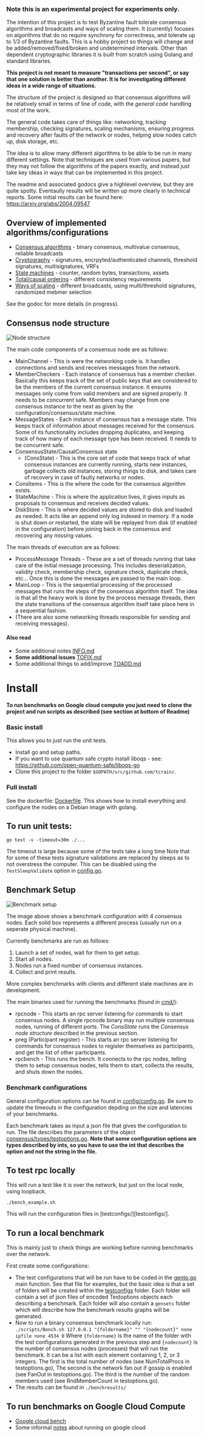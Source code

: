 ### Note this is an experimental project for experiments only.

The intention of this project is to test Byzantine fault tolerate consensus algorithms
and broadcasts and ways of scaling them.
It (currently) focuses on algorithms that do no require synchrony
for correctness, and tolerate up to 1/3 of Byzantine faults.
This is a hobby project so things will change and be added/removed/fixed/broken and undetermined intervals.
Other than dependent cryptographic libraries it is built from
scratch using Golang and standard libraries.

**This project is not meant to measure "transactions per second",
or say that one solution is better than another. It is for investigating
different ideas in a wide range of situations.**

The structure of the project is designed so that consensus
algorithms will be relatively small in terms of line of code, with the *general code* handling most of the work.

The general code takes care of things like: networking,
tracking membership, checking signatures, scaling mechanisms, ensuring progress and recovery after faults of the network or nodes, helping slow nodes catch up, disk storage, etc.

The idea is to allow many different algorithms to be able to be run
in many different settings.
Note that techniques are used from various papers, but they
may not follow the algorithms of the papers exactly, and
instead just take key ideas in ways that can be 
implemented in this project.

The readme and associated godocs give a highlevel overview,
but they are quite spotty.
Eventaully results will be written up more clearly in technical reports.
Some initial results can be found here:
https://arxiv.org/abs/2004.09547

## Overview of implemented algorithms/configurations

- [Consensus algorithms](notes/consalgorithms.md) - binary consensus, multivalue consensus, reliable broadcasts
- [Cryptography](notes/cryptography.md) - signatures, encrpyted/authenticated channels, threshold signatures,
multisignatures, VRFs
- [State machines](notes/statemachines.md) - counter, random bytes, transactions, assets
- [Total/causal ordering](notes/ordering.md) - different consistency requirements
- [Ways of scaling](notes/scaling.md) - different broadcasts, using multi/threshold signatures, randomized mebmer selection

See the godoc for more details (in progress).

## Consensus node structure

![Node structure](images/overviewdiagram.png)

The main code components of a consensus node are as follows:
- MainChannel - This is were the networking code is. It handles connections and sends and receives messages from the network.
- MemberCheckers - Each instance of consensus has a member checker. Basically this keeps track of the set of public keys that are considered to be the members of the current consensus instance. It ensures messages only come from valid members and are signed properly. It needs to be concurrent safe. Members may change from one consensus instance to the next as given by the configuration/consensus/state machine.
- MessageStates - Each instance of consensus has a message state. This keeps track of information about messages received for the consensus. Some of its functionality includes dropping duplicates, and keeping track of how many of each message type has been received. It needs to be concurrent safe.
- ConsensusState/CausalConsensus state
  - (ConsState) - This is the core set of code that keeps track of what consensus instances are currently running, starts new instances, garbage collects old instances, storing things to disk, and takes care of recovery in case of faulty networks or nodes.
- ConsItems - This is the where the code for the consensus algorithm exists.
- StateMachine - This is where the application lives, it gives inputs as proposals to consensus and receives decided values.
- DiskStore - This is where decided values are stored to disk and loaded as needed. It acts like an append only log indexed in memory. If a node is shut down or restarted, the state will be replayed from disk (if enabled in the configuration) before joining back in the consensus and recovering any missing values.

The main threads of execution are as follows:
- ProcessMessage Threads - These are a set of threads running that take care of the initial message processing. This includes deserialization, validity check, membership check, signature check, duplicate check, etc... Once this is done the messages are passed to the main loop.
- MainLoop - This is the sequential processing of the processed messages that runs the steps of the consensus algorithm itself. The idea is that all the heavy work is done by the process message threads, then the state transitions of the consensus algorithm itself take place here in a sequential fashion.
- (There are also some networking threads responsible for sending and receiving messages).

#### Also read
- Some additional notes [INFO.md](INFO.md)
- **Some additional issues** [TOFIX.md](TOFIX.md)
- Some additional things to add/improve [TOADD.md](TOADD.md)

# Install

**To run benchmarks on Google cloud compute you just need to
clone the project and run scripts as described (see section at bottom of Readme)**

### Basic install
This allows you to just run the unit tests.
- Install go and setup paths.
- If you want to use quantum safe crypto install liboqs - see: https://github.com/open-quantum-safe/liboqs-go
- Clone this project to the folder ```$GOPATH/src/github.com/tcrain/```.

### Full install
See the dockerfile: [Dockerfile](docker/build/Dockerfile).
This shows how to install everything and configure the nodes on a Debian image with golang.

## To run unit tests:

```go test -v -timeout=30m ./...```

The timeout is large because some of the tests take a long time
Note that for some of these tests signature validations are replaced
by sleeps as to not overstress the computer. This can be disabled
using the ``TestSleepValidate`` option in [config.go](config/config.go).


## Benchmark Setup

![Benchmark setup](images/benchdiagram.png)

The image above shows a benchmark configuration with 4 consensus nodes.
Each solid box represents a different process (usually run on a seperate physical machine).

Currently benchmarks are run as follows:
1. Launch a set of nodes, wait for them to get setup.
2. Start all nodes.
3. Nodes run a fixed number of consensus instances.
4. Collect and print results.

More complex benchmarks with clients and different state machines are in development.

The main binaries used for running the benchmarks (found in [cmd/](cmd/)):
- rpcnode - This starts an rpc server listening for commands to start consensus nodes. A single rpcnode binary may run multiple consensus nodes, running of different ports. The *ConsState* runs the *Consensus node structure* described in the previous section.
- preg (Participant register) - This starts an rpc server listening for commands for consensus nodes to register themselves as participants, and get the list of other participants.
- rpcbench - This runs the bench. It connects to the rpc nodes, telling them to setup consensus nodes, tells them to start, collects the results, and shuts down the nodes.

### Benchmark configurations

General configuration options can be found in [config/config.go](config/config.go).
Be sure to update the timeouts in the configuration depding on the size and latencies of your benchmarks.

Each benchmark takes as input a json file that gives the configuration to run.
The file describes the parameters of the object
[consensus/types/testoptions.go](consensus/types/testoptions.go). **Note that some configuration options are types described by ints, so you have to use the int that describes the option and not the string in the file.**

## To test rpc locally
This will run a test like it is over the network, but just on the local node, using loopback.

```./bench_example.sh```

This will run the configuration files in [testconfigs/][testconfigs/].

## To run a local benchmark

This is mainly just to check things are working before running
benchmarks over the network.

First create some configurations:
- The test configurations that will be run have to be coded in the
[gento.go](../cmd/gento/gento.go) main function.
See that file for examples, but the basic idea is that a set of folders will be created
within the [testconfigs](../testconfigs/) folder.
Each folder will contain a set of json files of encoded Testoptions
objects each describing a benchmark. Each folder will also contain a
`gensets` folder which will describe how the benchmark results graphs
will be generated.
- Now to run a binary consensus benchmark locally run:
``./scripts/Bench.sh 127.0.0.1 "{foldername}" "" "{nodecount}" none ipfile none 4534 0``
Where ``{foldername}`` is the name of the folder with the test configurations generated in the previous step
and ``{nodecount}`` is the number of consensus nodes (processes) that will run the benchmark.
It can be a list with each element containing 1, 2, or 3 integers.
The first is the total number of nodes (see NumTotalProcs in testoptions.go),
The second is the network fan out if gossip is enabled (see FanOut in testoptions.go).
The third is the number of the random members used (see RndMemberCount in testoptions.go).
- The results can be found in ```./benchresults/```

## To run benchmarks on Google Cloud Compute

- [Google cloud bench](notes/cloudbench.md)
- Some informal [notes](notes/cloud.md) about running on google cloud 
